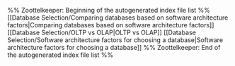 %% Zoottelkeeper: Beginning of the autogenerated index file list  %%
 [[Database Selection/Comparing databases based on software architecture factors|Comparing databases based on software architecture factors]]
 [[Database Selection/OLTP vs OLAP|OLTP vs OLAP]]
 [[Database Selection/Software architecture factors for choosing a database|Software architecture factors for choosing a database]]
%% Zoottelkeeper: End of the autogenerated index file list  %%

